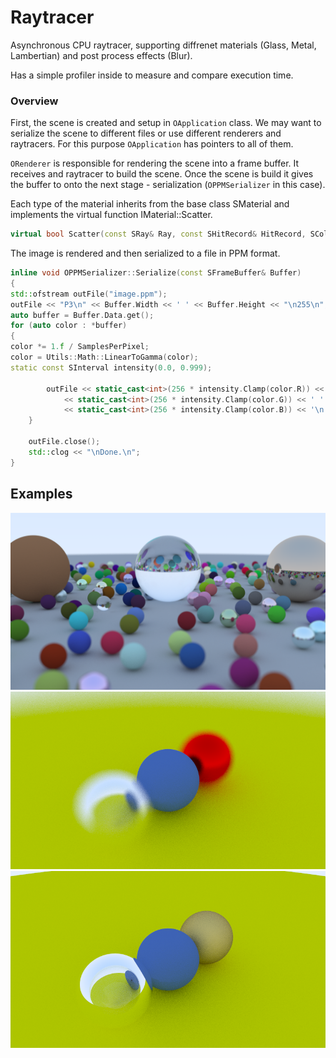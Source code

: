 # Raytracer

Asynchronous CPU raytracer, supporting diffrenet materials (Glass, Metal, Lambertian) and post process effects (Blur).

Has a simple profiler inside to measure and compare execution time.

### Overview

First, the scene is created and setup in `OApplication` class.
We may want to serialize the scene to different files or use different renderers and raytracers. For this
purpose `OApplication` has pointers to all of them.

`ORenderer` is responsible for rendering the scene into a frame buffer. It receives and raytracer to build the scene.
Once the scene is build it gives the buffer to onto the next stage - serialization (`OPPMSerializer` in this case).

Each type of the material inherits from the base class SMaterial and implements the virtual function IMaterial::Scatter.

```cpp 
virtual bool Scatter(const SRay& Ray, const SHitRecord& HitRecord, SColor& OutAttenuation, SRay& OutScattered) const = 0;
```

The image is rendered and then serialized to a file in PPM format.

```cpp
inline void OPPMSerializer::Serialize(const SFrameBuffer& Buffer)
{
std::ofstream outFile("image.ppm");
outFile << "P3\n" << Buffer.Width << ' ' << Buffer.Height << "\n255\n";
auto buffer = Buffer.Data.get();
for (auto color : *buffer)
{
color *= 1.f / SamplesPerPixel;
color = Utils::Math::LinearToGamma(color);
static const SInterval intensity(0.0, 0.999);

		outFile << static_cast<int>(256 * intensity.Clamp(color.R)) << ' '
			<< static_cast<int>(256 * intensity.Clamp(color.G)) << ' '
			<< static_cast<int>(256 * intensity.Clamp(color.B)) << '\n';
	}

	outFile.close();
	std::clog << "\nDone.\n";
}
```

## Examples
![ManySpheres](https://github.com/Cybeaster/Raytracer/blob/ExtendedScene/Examples/MaySpheresCenter.png)
![Blur](https://github.com/Cybeaster/Raytracer/blob/develop/Examples/FocusGlassLabMetal.png)
![Metal](https://github.com/Cybeaster/Raytracer/blob/develop/Examples/GlassLabertianFuzzedMetal.png)

